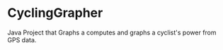 CyclingGrapher
==============

Java Project that Graphs a computes and graphs a cyclist's power from GPS data. 
